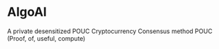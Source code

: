 # AlgoAI
A private desensitized POUC Cryptocurrency
Consensus method POUC (Proof, of, useful, compute)
